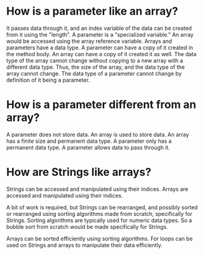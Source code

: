 # How is a parameter like an array?
It passes data through it, and an index variable of the data can be created from it using the "length".
A parameter is a "specialized variable."
An array would be accessed using the array reference variable.
Arrays and parameters have a data type.
A parameter can have a copy of it created in the method body.
An array can have a copy of it created it as well.
The data type of the array cannot change without copying to a new array with a different data type.
Thus, the size of the array, and the data type of the array cannot change.
The data type of a parameter cannot change by definition of it being a parameter.

# How is a parameter different from an array?
A parameter does not store data. An array is used to store data.
An array has a finite size and permanent data type.
A parameter only has a permanent data type.
A parameter allows data to pass through it.


# How are Strings like arrays?
Strings can be accessed and manipulated using their indices.
Arrays are accessed and manipulated using their indices.

A bit of work is required, but Strings can be rearranged, and possibly sorted or rearranged using sorting algorithms made from scratch, specifically for Strings. Sorting algorithms are typically used for numeric data types.
So a bubble sort from scratch would be made specifically for Strings.

Arrays can be sorted efficiently using sorting algorithms.
For loops can be used on Strings and arrays to manipulate their data efficiently. 
